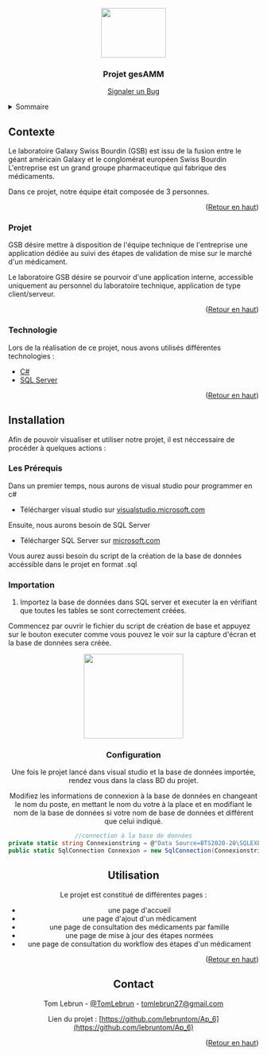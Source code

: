 <p align="center">
  <img src="https://sites.google.com/site/portcomptongjea/_/rsrc/1472690907149/missions/projetpersonnelencadre-bts/gsb.jpg" style="width:130px; height:100px;" />
</p>
 <h3 align="center">Projet gesAMM</h3>

  <p align="center">
    <a href="https://github.com/lebruntom/Ap_6/issues">Signaler un Bug</a>
  </p>
</div>

<!-- TABLE OF CONTENTS -->
<details>
  <summary>Sommaire</summary>
  <ol>
    <li>
      <a href="#Presentation">Présentation</a>
      <ul>
        <li><a href="#Contexte">Contexte</a></li>
        <li><a href="#Projet">Projet</a></li>
	<li><a href="#Technologie">Technologies Utilisées</a></li>
      </ul>
    </li>
    <li>
      <a href="#Installation">Installation</a>
      <ul>
        <li><a href="#Prerequis">Les Prérequis</a></li>
        <li><a href="#Importation">Importation du projet</a></li>
        <li><a href="#Configuration">Configuration</a></li>
      </ul>
    </li>
    <li><a href="#Utilisation">Utilisation</a></li>
    <li><a href="#contact">Contact</a></li>
  </ol>
</details>

<!-- Contexte -->
## Contexte

Le laboratoire Galaxy Swiss Bourdin (GSB) est issu de la fusion entre le géant américain Galaxy et le conglomérat européen Swiss Bourdin L'entreprise est un grand groupe pharmaceutique qui fabrique des médicaments.

Dans ce projet, notre équipe était composée de 3 personnes.

<p align="right">(<a href="#top">Retour en haut</a>)</p>

### Projet

GSB désire mettre à disposition de l'équipe technique de l'entreprise une application dédiée au suivi des étapes de validation de mise sur le marché d'un médicament.

Le laboratoire GSB désire se pourvoir d'une application interne, accessible uniquement au personnel du laboratoire technique, application de type client/serveur.

<p align="right">(<a href="#top">Retour en haut</a>)</p>


### Technologie

Lors de la réalisation de ce projet, nous avons utilisés différentes technologies :

* [C#](https://fr.wikipedia.org/wiki/C_sharp)
* [SQL Server](https://fr.wikipedia.org/wiki/Microsoft_SQL_Server/)

<p align="right">(<a href="#top">Retour en haut</a>)</p>

<!-- Installation -->
## Installation

Afin de pouvoir visualiser et utiliser notre projet, il est néccessaire de procéder à quelques actions :

### Les Prérequis

Dans un premier temps, nous aurons de visual studio pour programmer en c#

* Télécharger visual studio sur [visualstudio.microsoft.com](https://visualstudio.microsoft.com/fr/downloads/)


Ensuite, nous aurons besoin de SQL Server

* Télécharger SQL Server sur [microsoft.com](https://www.microsoft.com/fr-fr/sql-server/sql-server-downloads)

Vous aurez aussi besoin du script de la création de la base de données accéssible dans le projet en format .sql
### Importation

1. Importez la base de données dans SQL server et executer la en vérifiant que toutes les tables se sont correctement créées.

Commencez par ouvrir le fichier du script de création de base et appuyez sur le bouton executer comme vous pouvez le voir sur la capture d'écran et la base de données sera créée.

<center><img src="https://docs.microsoft.com/fr-fr/sql/ssms/quickstarts/media/ssms-connect-query-sql-server/execute.png?view=sql-server-ver15" style="width:200px; height:170px;">

### Configuration

Une fois le projet lancé dans visual studio et la base de données importée, rendez vous dans la class BD du projet.

Modifiez les informations de connexion à la base de données en changeant le nom du poste, en mettant le nom du votre à la place et en modifiant le nom de la base de données si votre nom de base de données et différent que celui indiqué.
```c#
//connection à la base de données
private static string Connexionstring = @"Data Source=BTS2020-20\SQLEXPRESS;Initial Catalog=DB_gesAMM;Integrated Security=True";
public static SqlConnection Connexion = new SqlConnection(Connexionstring);
```

<!-- Utilisation -->
## Utilisation

Le projet est constitué de différentes pages :

* une page d'accueil 
* une page d'ajout d'un médicament
* une page de consultation des médicaments par famille
* une page de mise à jour des étapes normées
* une page de consultation du workflow des étapes d'un médicament

<p align="right">(<a href="#top">Retour en haut</a>)</p>


<!-- CONTACT -->
## Contact

Tom Lebrun - [@TomLebrun](https://www.linkedin.com/in/tom-lebrun) - tomlebrun27@gmail.com

Lien du projet : [https://github.com/lebruntom/Ap_6](https://github.com/lebruntom/Ap_6)

<p align="right">(<a href="#top">Retour en haut</a>)</p>

